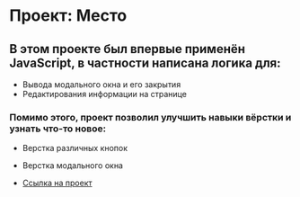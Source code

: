# Проект: Место

## В этом проекте был впервые применён JavaScript, в частности написана логика для:

* Вывода модального окна и его закрытия
* Редактирования информации на странице

### Помимо этого, проект позволил улучшить навыки вёрстки и узнать что-то новое:

* Верстка различных кнопок
* Верстка модального окна

* [Ссылка на проект](https://karpkaras93.github.io/mesto/)

